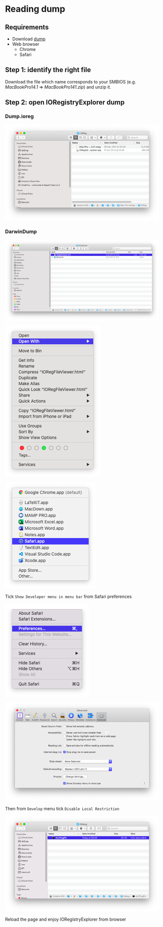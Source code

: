 # Reading dump

## Requirements

* Download [dump](https://github.com/dreamwhite/mammamia-marcello-vanilla-guides/tree/master/acpi/original-acpi-and-ioregistryexplorer-from-macs)
* Web browser
  * Chrome
  * Safari

## Step 1: identify the right file

Download the file which name corresponds to your SMBIOS \(e.g. _MacBookPro14.1_ =&gt; _MacBookPro141.zip_\) and unzip it.

## Step 2: open IORegistryExplorer dump

### Dump.ioreg

![iMac Pro IORegistryExplorer dump](../../.gitbook/assets/image-82.png)

### DarwinDump

![Open IORegFileViewer.html using Safari](../../.gitbook/assets/image-96.png)

![](../../.gitbook/assets/image-50.png)

![](../../.gitbook/assets/image-58.png)

Tick `Show Developer menu in menu bar` from Safari preferences

![](../../.gitbook/assets/image-53.png)

![](../../.gitbook/assets/image-5.png)

Then from `Develop` menu tick `Disable Local Restriction` 

![](../../.gitbook/assets/image%20%2832%29.png)

Reload the page and enjoy IORegistryExplorer from browser

